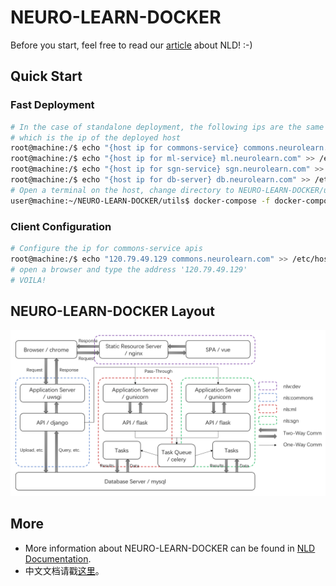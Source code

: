 # NEURO-LEARN-DOCKER

Before you start, feel free to read our [article](https://www.jianshu.com/p/06f0451463fe) about NLD! :-)

## Quick Start

### Fast Deployment

```bash
# In the case of standalone deployment, the following ips are the same
# which is the ip of the deployed host
root@machine:/$ echo "{host ip for commons-service} commons.neurolearn.com" >> /etc/host
root@machine:/$ echo "{host ip for ml-service} ml.neurolearn.com" >> /etc/host
root@machine:/$ echo "{host ip for sgn-service} sgn.neurolearn.com" >> /etc/host
root@machine:/$ echo "{host ip for db-server} db.neurolearn.com" >> /etc/host
# Open a terminal on the host, change directory to NEURO-LEARN-DOCKER/utils
user@machine:~/NEURO-LEARN-DOCKER/utils$ docker-compose -f docker-compose.yml up -d
```

### Client Configuration

```bash
# Configure the ip for commons-service apis
root@machine:/$ echo "120.79.49.129 commons.neurolearn.com" >> /etc/host
# open a browser and type the address '120.79.49.129'
# VOILA!
```

## NEURO-LEARN-DOCKER Layout

![layout](doc/NLD.png)

## More

- More information about NEURO-LEARN-DOCKER can be found in [NLD Documentation](https://github.com/Raniac/NEURO-LEARN-DOCKER/wiki).
- 中文文档请戳[这里](https://www.jianshu.com/p/067747c881ee)。

